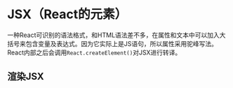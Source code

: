 # JSX（React的元素）

一种React可识别的语法格式，和HTML语法差不多，在属性和文本中可以加入大括号来包含变量及表达式。因为它实际上是JS语句，所以属性采用驼峰写法。React内部之后会调用`React.createElement()`对JSX进行转译。

## 渲染JSX

